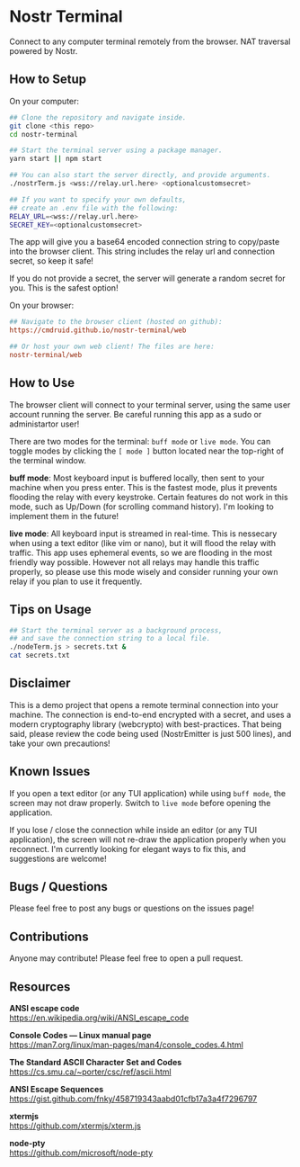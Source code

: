# Nostr Terminal
Connect to any computer terminal remotely from the browser. NAT traversal powered by Nostr.

## How to Setup

On your computer:

```bash
## Clone the repository and navigate inside.
git clone <this repo>
cd nostr-terminal

## Start the terminal server using a package manager.
yarn start || npm start

## You can also start the server directly, and provide arguments.
./nostrTerm.js <wss://relay.url.here> <optionalcustomsecret>

## If you want to specify your own defaults, 
## create an .env file with the following:
RELAY_URL=<wss://relay.url.here>
SECRET_KEY=<optionalcustomsecret>
```

The app will give you a base64 encoded connection string to copy/paste into the browser client. This string includes the relay url and connection secret, so keep it safe!

If you do not provide a secret, the server will generate a random secret for you. This is the safest option!

On your browser:
```ini
## Navigate to the browser client (hosted on github):
https://cmdruid.github.io/nostr-terminal/web

## Or host your own web client! The files are here:
nostr-terminal/web
```

## How to Use

The browser client will connect to your terminal server, using the same user account running the server. Be careful running this app as a sudo or administartor user!

There are two modes for the terminal: `buff mode` or `live mode`. You can toggle modes by clicking the `[ mode ]` button located near the top-right of the terminal window.

 **buff mode**:
 Most keyboard input is buffered locally, then sent to your machine when you press enter. This is the fastest mode, plus it prevents flooding the relay with every keystroke. Certain features do not work in this mode, such as Up/Down (for scrolling command history). I'm looking to implement them in the future!

 **live mode**:
 All keyboard input is streamed in real-time. This is nessecary when using a text editor (like vim or nano), but it will flood the relay with traffic. This app uses ephemeral events, so we are flooding in the most friendly way possible. However not all relays may handle this traffic properly, so please use this mode wisely and consider running your own relay if you plan to use it frequently.

## Tips on Usage

```bash
## Start the terminal server as a background process, 
## and save the connection string to a local file.
./nodeTerm.js > secrets.txt &
cat secrets.txt
```

## Disclaimer

This is a demo project that opens a remote terminal connection into your machine. The connection is end-to-end encrypted with a secret, and uses a modern cryptography library (webcrypto) with best-practices. That being said, please review the code being used (NostrEmitter is just 500 lines), and take your own precautions!

## Known Issues

If you open a text editor (or any TUI application) while using `buff mode`, the screen may not draw properly. Switch to `live mode` before opening the application.

If you lose / close the connection while inside an editor (or any TUI application), the screen will not re-draw the application properly when you reconnect. I'm currently looking for elegant ways to fix this, and suggestions are welcome!

## Bugs / Questions

Please feel free to post any bugs or questions on the issues page!

## Contributions

Anyone may contribute! Please feel free to open a pull request.

## Resources

**ANSI escape code**  
https://en.wikipedia.org/wiki/ANSI_escape_code

**Console Codes — Linux manual page**  
https://man7.org/linux/man-pages/man4/console_codes.4.html

**The Standard ASCII Character Set and Codes**  
https://cs.smu.ca/~porter/csc/ref/ascii.html

**ANSI Escape Sequences**  
https://gist.github.com/fnky/458719343aabd01cfb17a3a4f7296797

**xtermjs**  
https://github.com/xtermjs/xterm.js

**node-pty**  
https://github.com/microsoft/node-pty
